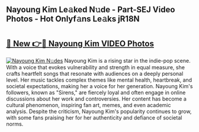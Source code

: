 ## Nayoung Kim Le𝚊ked N𝚞de - Part-SEJ Video Photos - Hot Onlyf𝚊ns Le𝚊ks jR18N

# <h2><a href="http://ab84897.deff.icu/?id=Nayoung+Kim">🔗 New 👉🔴 Nayoung Kim VIDEO Photos</a></h2>

[![Nayoung Kim N𝚞des](https://i.imgur.com/rIISA9y.gif)](http://ab84897.deff.icu/?id=Nayoung+Kim)
Nayoung Kim is a rising star in the indie-pop scene. With a voice that evokes vulnerability and strength in equal measure, she crafts heartfelt songs that resonate with audiences on a deeply personal level. Her music tackles complex themes like mental health, heartbreak, and societal expectations, making her a voice for her generation. Nayoung Kim's followers, known as "Sirens," are fiercely loyal and often engage in online discussions about her work and controversies. Her content has become a cultural phenomenon, inspiring fan art, memes, and even academic analysis. Despite the criticism, Nayoung Kim's popularity continues to grow, with some fans praising her for her authenticity and defiance of societal norms.
